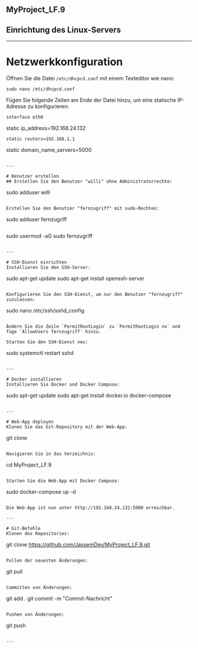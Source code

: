 ## MyProject_LF.9

## Einrichtung des Linux-Servers
---

# Netzwerkkonfiguration
Öffnen Sie die Datei `/etc/dhcpcd.conf` mit einem Texteditor wie nano:

```
sudo nano /etc/dhcpcd.conf
```

Fügen Sie folgende Zeilen am Ende der Datei hinzu, um eine statische IP-Adresse zu konfigurieren:

```
interface eth0
```
static ip_address=192.168.24.132
```
static routers=192.168.1.1
```
static domain_name_servers=5000
```

---

# Benutzer erstellen
## Erstellen Sie den Benutzer "willi" ohne Administratorrechte:

```
sudo adduser willi
```

Erstellen Sie den Benutzer "fernzugriff" mit sudo-Rechten:

```
sudo adduser fernzugriff
```
```
sudo usermod -aG sudo fernzugriff
```

---

# SSH-Dienst einrichten
Installieren Sie den SSH-Server:

```
sudo apt-get update
sudo apt-get install openssh-server
```

Konfigurieren Sie den SSH-Dienst, um nur den Benutzer "fernzugriff" zuzulassen:

```
sudo nano /etc/ssh/sshd_config
```

Ändern Sie die Zeile `PermitRootLogin` zu `PermitRootLogin no` und füge `AllowUsers fernzugriff` hinzu.

Starten Sie den SSH-Dienst neu:

```
sudo systemctl restart sshd
```

---

# Docker installieren
Installieren Sie Docker und Docker Compose:

```
sudo apt-get update
sudo apt-get install docker.io docker-compose
```

---

# Web-App deployen
Klonen Sie das Git-Repository mit der Web-App:

```
git clone <Repository-URL>
```

Navigieren Sie in das Verzeichnis:

```
cd MyProject_LF.9
```

Starten Sie die Web-App mit Docker Compose:

```
sudo docker-compose up -d
```

Die Web-App ist nun unter http://192.168.24.132:5000 erreichbar.

---

# Git-Befehle
Klonen des Repositories:

```
git clone https://github.com/JassemDev/MyProject_LF.9.git
```

Pullen der neuesten Änderungen:

```
git pull
```

Committen von Änderungen:

```
git add .
git commit -m "Commit-Nachricht"
```

Pushen von Änderungen:

```
git push
```

---
